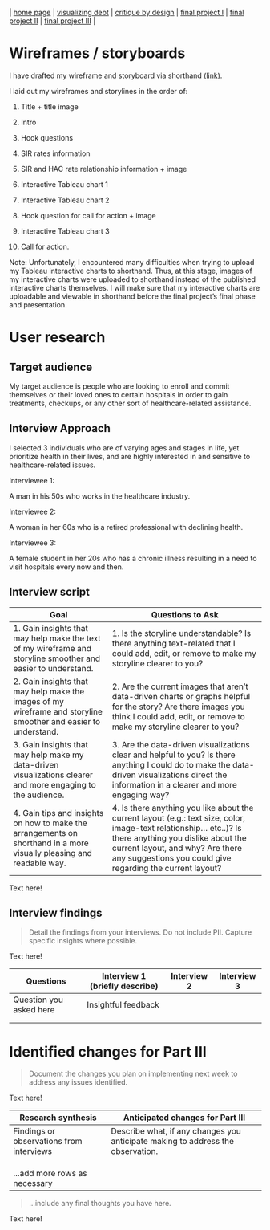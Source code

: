 | [home page](https://cmustudent.github.io/tswd-portfolio-templates/) | [visualizing debt](visualizing-government-debt) | [critique by design](critique-by-design) | [final project I](final-project-part-one) | [final project II](final-project-part-two) | [final project III](final-project-part-three) |

# Wireframes / storyboards

I have drafted my wireframe and storyboard via shorthand ([link](https://carnegiemellon.shorthandstories.com/sir-rates/index.html)).

I laid out my wireframes and storylines in the order of:

1. Title + title image

2. Intro

3. Hook questions

4. SIR rates information

5. SIR and HAC rate relationship information + image

6. Interactive Tableau chart 1

7. Interactive Tableau chart 2

8. Hook question for call for action + image

9. Interactive Tableau chart 3

10. Call for action.


Note:
Unfortunately, I encountered many difficulties when trying to upload my Tableau interactive charts to shorthand. Thus, at this stage, images of my interactive charts were uploaded to shorthand instead of the published interactive charts themselves. I will make sure that my interactive charts are uploadable and viewable in shorthand before the final project’s final phase and presentation.

# User research 

## Target audience
My target audience is people who are looking to enroll and commit themselves or their loved ones to certain hospitals in order to gain treatments, checkups, or any other sort of healthcare-related assistance.

## Interview Approach
I selected 3 individuals who are of varying ages and stages in life, yet prioritize health in their lives, and are highly interested in and sensitive to healthcare-related issues.

Interviewee 1:

A man in his 50s who works in the healthcare industry.

Interviewee 2:

A woman in her 60s who is a retired professional with declining health.

Interviewee 3:

A female student in her 20s who has a chronic illness resulting in a need to visit hospitals every now and then.

## Interview script

| Goal | Questions to Ask |
|------|------------------|
| 1. Gain insights that may help make the text of my wireframe and storyline smoother and easier to understand. | 1. Is the storyline understandable? Is there anything text-related that I could add, edit, or remove to make my storyline clearer to you? |
| 2. Gain insights that may help make the images of my wireframe and storyline smoother and easier to understand. | 2. Are the current images that aren’t data-driven charts or graphs helpful for the story? Are there images you think I could add, edit, or remove to make my storyline clearer to you? |
|  3. Gain insights that may help make my data-driven visualizations clearer and more engaging to the audience.     | 3. Are the data-driven visualizations clear and helpful to you? Is there anything I could do to make the data-driven visualizations direct the information in a clearer and more engaging way?                 |
|4. Gain tips and insights on how to make the arrangements on shorthand in a more visually pleasing and readable way.      |  4. Is there anything you like about the current layout (e.g.: text size, color, image-text relationship… etc..)? Is there anything you dislike about the current layout, and why? Are there any suggestions you could give regarding the current layout?                 |


Text here!

## Interview findings
> Detail the findings from your interviews.  Do not include PII.  Capture specific insights where possible.

Text here!

| Questions               | Interview 1 (briefly describe) | Interview 2 | Interview 3 |
|-------------------------|--------------------------------|-------------|-------------|
| Question you asked here | Insightful feedback            |             |             |
|                         |                                |             |             |
|                         |                                |             |             |


# Identified changes for Part III
> Document the changes you plan on implementing next week to address any issues identified.  

Text here!

| Research synthesis                       | Anticipated changes for Part III                                                |
|------------------------------------------|---------------------------------------------------------------------------------|
| Findings or observations from interviews | Describe what, if any changes you anticipate making to address the observation. |
|                                          |                                                                                 |
|                                          |                                                                                 |
|                                          |                                                                                 |
| ...add more rows as necessary            |                                                                                 |

> ...include any final thoughts you have here. 

Text here!




